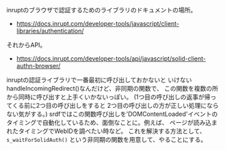 

inruptのブラウザで認証するためのライブラリのドキュメントの場所。

* <https://docs.inrupt.com/developer-tools/javascript/client-libraries/authentication/>

それからAPI。

* <https://docs.inrupt.com/developer-tools/api/javascript/solid-client-authn-browser/>

inruptの認証ライブラリで一番最初に呼び出しておかないと
いけないhandleIncomingRedirect()なんだけど、非同期の関数で、
この関数を複数の所から同時に呼び出すと上手くいかないっぽい。
(1つ目の呼び出しの返事が帰ってくる前に2つ目の呼び出しをすると
2つ目の呼び出しの方が正しい処理にならない気がする。)
srdfではこの関数呼び出しを'DOMContentLoaded'イベントの
タイミングで自動化しているため、面倒なことに。例えば、
ページが読み込まれたタイミングでWebIDを調べたい時など。
これを解決する方法として、`s_waitForSolidAuth()`
という非同期の関数を用意して、やることにする。
